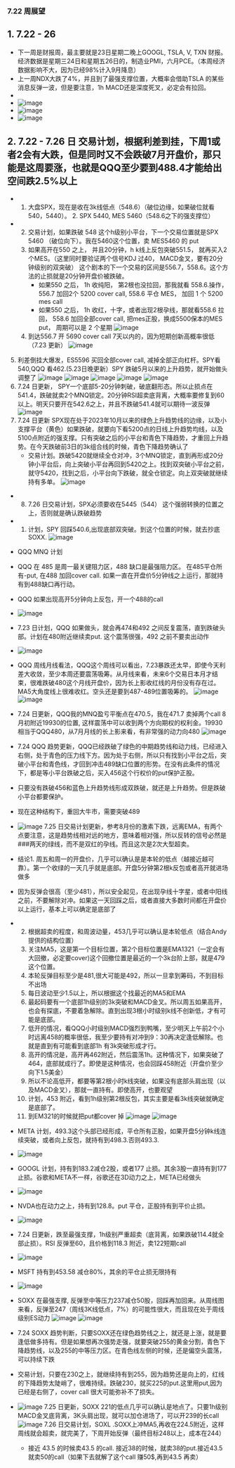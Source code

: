 ### 7.22 周展望
## 1. 7.22 - 26 
* 下一周是财报周，最主要就是23日星期二晚上GOOGL, TSLA, V, TXN 财报。 经济数据是星期三24日和星期五26日的，制造业PMI，六月PCE。（本周经济数据影响不大，因为已经98%计入9月降息）
* 上一周NDX大跌了4%，并且到了最强支撑位置，大概率会借助TSLA 的某些消息反弹一波，但是要注意，1h MACD还是深度死叉，必定会有拉回。
* 
* ![image](https://github.com/user-attachments/assets/8e6c6999-8f6f-4144-b431-f6520011a6dc)
* ![image](https://github.com/user-attachments/assets/bc852bfd-26d4-4f3c-aef0-c243859ef644)
* ![image](https://github.com/user-attachments/assets/1e9ebfda-f285-4897-a300-ef245a2cc1ef)





## 2. 7.22 - 7.26 日 交易计划，根据利差到挂，下周1或者2会有大跌，但是同时又不会跌破7月开盘价，那只能是这周要涨，也就是QQQ至少要到488.4才能给出空间跌2.5%以上
* 1. 大盘SPX，现在是收在3k线低点（548.6）（破位边缘，如果破位就看540，5440）。  2. SPX 5440, MES 5460（548.6之下的强支撑位）
* 2. 交易计划，如果跌破 548 这个h级别小平台，下一个交易位置就是SPX 5460 （破位向下）。我在5460这个位置，卖 MES5460 的 put
  3. 如果高开在550 之上， 并且20分钟，h k线上反包突破551.5， 就再买入2个MES。（这里同时要验证两个信号KDJ 过40， MACD金叉，要有20分钟级别的双突破） 这个剧本的下一个交易的区间是556.7，558.6。这个方法的止损就是20分钟开盘价被跌破。
     * 如果550 之后， 1h 收纯阳， 第2根也没拉回，那我就看 558.6.操作，556.7 加回2个 5200 cover call, 558.6 平仓 MES， 加回 1 个 5200 mes call
     * 如果550 之后， 1h 收红，十字，或者出现2根孕线，那就看558.6 拉回， 558.6 加回全部cover call, 把mes正股，换成5500保本的MES put， 周期可以是 2 个星期
![image](https://github.com/user-attachments/assets/5280f08f-c4c9-47ed-9adc-b320905a28e6)
   4. 到达556.7 开 5690 cover call 7天以内的，因为短期创新高概率很低（7.23 更新）
![image](https://github.com/user-attachments/assets/f0113898-1644-4440-948d-ebce72a2da2a)
5. 利差倒挂大爆发，ES5596 买回全部cover call, 减掉全部正向杠杆。SPY看540,QQQ 看462.(5.23日晚更新）SPY 跌破5月以来的上升趋势，就开始做头调整了
![image](https://github.com/user-attachments/assets/8dfa612e-b466-4484-b547-68929807711b)
![image](https://github.com/user-attachments/assets/3e24e392-1c6a-483d-9e53-b46c5f2ba149)
![image](https://github.com/user-attachments/assets/d29f0694-5f7c-4b1d-9c5f-e73467243e04)
![image](https://github.com/user-attachments/assets/c591226d-5075-4cf9-99ba-b6cd0717063e)
![image](https://github.com/user-attachments/assets/e5ffe255-9d09-483b-a468-e7210c828bd4)
6. 7.24 日更新， SPY一个底部5-20分钟刺破，破底翻形态。所以止损点在541.4，跌破就卖2个MNQ锁定。20分钟RSI超卖底背离，大概率要修复到60以上。明天只要开在542.6之上，并且不跌破541.4就可以期待一波反弹
![image](https://github.com/user-attachments/assets/0a5a2791-e04b-40a8-b25b-cfc0bec86e58)
7. 7.24 日更新 SPX现在处于2023年10月以来的绿色上升趋势线的边缘，以及小支撑平台（黄色）如果跌破，就要向下看5200点的日线上升趋势均线，以及5100点附近的强支撑。只有突破之后的小平台和青色下降趋势，才重回上升趋势。在今天跌破前3日的3k组合线的时候，青色下降趋势确认了
   * 交易计划。跌破5420就继续全仓对冲，3个MNQ锁定，直到再形成20分钟小平台后，向上突破小平台再回到5420之上。找到双突破小平台之前，就守5420，找到之后，小平台向下跌破，就全仓锁定。向上双突破就继续持有多单。
   ![image](https://github.com/user-attachments/assets/5b1ea699-2ffa-4747-9eba-270255808eda)
* 8. 7.26 日交易计划，SPX必须要收在5445（544） 这个强弱转换的位置之上，否则就是确认跌破趋势
* 1. 计划，SPY 回踩540.6,出现底部双突破。到这个位置的时候，就去抄底SOXX.
 ![image](https://github.com/user-attachments/assets/f0cdb612-8fc0-4c38-9ed4-923065d0aef0)


* QQQ MNQ 计划
* QQQ 在 485 是周一最关键阻力区，488 缺口是最强阻力区。 在485平仓所有-put, 在488 加回cover call. 如果一直在开盘价5分钟线之上运行，那就持有到488缺口再行动。
* QQQ 如果出现高开5分钟向上反包，开一个488的call
* ![image](https://github.com/user-attachments/assets/b9151b4d-f97c-4d67-a6f3-e3a86ced8316)
* 7.23 日计划，QQQ 如果做头，就会再474和492 之间反复震荡，直到跌破头部。计划在480附近继续卖put. 这个震荡很强，492 之前不要卖出动作
* ![image](https://github.com/user-attachments/assets/b3469b37-12ab-4806-9cbf-d67868b79a96)
* QQQ 周线月线看法，QQQ这个周线可以看出，7.23暴跌还太早，即使今天利差大收敛，至少本周还要震荡吸筹。从月线来看，未来6个交易日本月才结束，很难跌破480这个月线开盘价，因为长上影收红线的月份没有存在过。MA5大角度线上很难收红。空头还是要到487-489位置吸筹的。
![image](https://github.com/user-attachments/assets/c3f9b629-0b2b-4006-bea7-d11232529264)
![image](https://github.com/user-attachments/assets/56049164-81b7-4d5e-908d-bbe51b7697d3)
* 7.24 日更新，QQQ我的MNQ盈亏平衡点在470.5，我在471.7 卖掉两个call 8月初附近19930的位置, 这样震荡中可以收到两个方向期权的权利金。19930相当于QQQ480，从7月月线的长上影来看，有非常强的动力向480
![image](https://github.com/user-attachments/assets/9e9c2272-4deb-43ea-a494-9aba0cc3f2fd)
* 7.24 QQQ 趋势更新，QQQ已经跌破了绿色的中期趋势线和动力线，已经进入右侧，处于青色的压力线下方。因为处于右侧，所以只有找到小平台之后，突破小平台和青色线，才回到冲击489缺口位置的形势。在没有此条件的情况下，都是等小平台跌破之后，买入456这个行权价的put保护正股。
* 只要没有跌破456和蓝色上升趋势线形成双跌破，就还是上升趋势。但是跌破小平台都要保护。
* 现在这种结构下，重回大牛市，需要突破489
* ![image](https://github.com/user-attachments/assets/ca1ff780-fc69-4a44-923d-09dd4259e0b4)
7.25 日交易计划更新，参考8月份的激素下跌，远离EMA，有两个点要注意，这是趋势线相对远的地方，意味着相对强，所以反转的信号必然是###两天的绿线，而不是双红的孕线。而且这次是2次大型超卖。
* 结论1. 周五和周一的开盘价，几乎可以确认是是本轮的低点（越接近越可靠）。第一个收绿的一天几乎就是底部。开盘5分钟第2根k反包或者高开就进场做多
* 因为反弹会很高（至少481），所以安全起见，在出现孕线十字星，或者中阳线之前，不要解除对冲。如果这一天回踩之后，或者直接大多数时间都在开盘价以上运行，基本上可以确定是底部了
* 2. 根据超卖的程度，和周波动量，453几乎可以确认是本轮低点（结合Andy提供的结构位置）
  3. 关注MA5，这是第一个目标位置，第2个目标位置是EMA1321（一定会有大回撤，必定要cover)这个回撤位置是最近的一个3k台阶上部，就是479这个位置。
  4. 本轮反弹目标至少是481,很大可能是492，所以一旦拿到筹码，不到目标不出场
  5. 每日波动至少1.5以上，所以根据这个找最近的MA5和EMA
  6. 最起码要有一个底部1h级别的3k突破和MACD金叉。所以周五如果高开，也会有探底，不要着急解除。直到出现3根小时级别k线不创新低，才有可能是底部。
  7. 低开的情况，看QQQ小时级别MACD强烈到鸭嘴，至少明天上午前2个小时远离458的概率很低，我至少要持有对冲到9：30再决定逢低解除。也就是直到有可能看到底部1h 有3k突破形成才行。
  8. 高开的情况是，高开再462附近，然后震荡1h。这种情况下，如果突破了464，底部就成行了。即使是这种情况，也会回踩458附近（开盘价至少向下1.5美金）
  9. 所以不论高低开，都要等第2根小时k线突破，如果没有底部头肩出现（以及MACD金叉），那就一直持有。即使高开，也要观望
  10. 计划，453 附近，看到1h级别第2根反包，其实主要是看3k线突破就确定是底部了。
  11. 到EM321的时候就把put都cover 掉
  ![image](https://github.com/user-attachments/assets/e3d50776-788d-4da7-9225-dfe26bc33773)
  ![image](https://github.com/user-attachments/assets/3bf153ff-ab81-4c1e-acc7-736185852a3f)


* META 计划，493.3这个头部已经形成，平仓所有正股，如果开盘5分钟k线连续突破，或者向上反包，就持有到498.3.否则493.3.
* ![image](https://github.com/user-attachments/assets/a3a4a61c-cdfc-4f69-91b6-ae8a850bda89)
* GOOGL 计划，持有到183.2减仓2股，或者177 止损。其余3股一直持有到177止损。谷歌和META不一样，谷歌还在3D动力之上，META已经做头
* ![image](https://github.com/user-attachments/assets/1db59fae-46bd-4440-9050-1c0f72c89c89)
* NVDA也在动力之上，持有到128.8。put 平仓，正股持有到平价止损。
* ![image](https://github.com/user-attachments/assets/fa95e2f7-117b-4105-893e-6edfada25186)
* 7.24 日更新，跌至最强支撑，1h级别严重超卖（底背离，如果跌破114.4就全部止损）。RSI 反弹至60，且价格到118.3 附近，卖122短期call
* ![image](https://github.com/user-attachments/assets/ac1fa8ad-6350-4727-9b57-8a699d8f0a9d)

* MSFT 持有到453.58 减仓80%，其余的平仓止损无限持有
* ![image](https://github.com/user-attachments/assets/f9c9ec35-0779-4de0-ae2c-924d9da50e15)
* SOXX 在最强支撑, 反弹至中等压力237减仓50股，回踩再加回来。从周线图来看，反弹至247（周线3K线低点，7%）的可能性很大，而且现在处于周线级别ES动力
![image](https://github.com/user-attachments/assets/888333ea-6eb8-4285-b172-42cdf27ec89d)
![image](https://github.com/user-attachments/assets/cfcfac8b-eaa9-4f6d-85fd-48464820d491)
* 7.24 SOXX 趋势判断，只要SOXX还在绿色趋势线之上，就还是上涨，就是要逢低做多持有。但是如果想再次强势走强，就要突破255的黄金分割，青色下降趋势线，以及255的中等压力区。在青色线左侧的时候，还是偏空头震荡，可以持续下跌
* 交易计划，只要在230之上，就继续持有到255，因为趋势还是向上的，红线的下降趋势太陡峭了，很难持续。跌破230，就买225的put.这里用put,因为已经是右侧了，cover call 很大可能弥补不了损失。
* ![image](https://github.com/user-attachments/assets/aec7037b-d24d-42ef-a7c2-e29dada02429)
7.25 日更新，SOXX 221的低点几乎可以确认是地点了。只要1h级别MACD金叉底背离，3K头肩出现，就可以加仓进场了，可以开239的长call
  ![image](https://github.com/user-attachments/assets/abdc3f28-71f5-4e0a-95fa-283442e8b943)
7.26 日交易计划，SOXL .SOXX上冲MA5,再收在224.5附近，这样周线就会超卖，就完美了，下周开始反弹（最终目标248以上，成本在244）
  * 接近 43.5 的时候卖43.5 的call. 接近38的时候，就卖38的put.接近43.5 就卖50的call（如果下去就解了这个call 赚50$,再到43.5 再卖）



